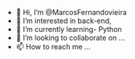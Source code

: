 - 👋 Hi, I’m @MarcosFernandovieira
- 👀 I’m interested in back-end, 
- 🌱 I’m currently learning-  Python
- 💞️ I’m looking to collaborate on ...
- 📫 How to reach me ...

<!---
MarcosFernandovieira/MarcosFernandovieira is a ✨ special ✨ repository because its `README.md` (this file) appears on your GitHub profile.
You can click the Preview link to take a look at your changes.
--->
